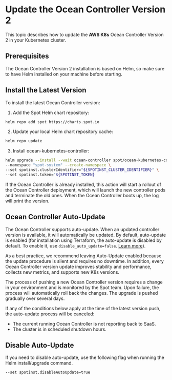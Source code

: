 # Update the Ocean Controller Version 2

This topic describes how to update the **AWS K8s** Ocean Controller Version 2 in your Kubernetes cluster. 

##  Prerequisites

The Ocean Controller Version 2 installation is based on Helm, so make sure to have Helm installed on your machine before starting.

## Install the Latest Version 

To install the latest Ocean Controller version: 

1.  Add the Spot Helm chart repository: 

```bash
helm repo add spot https://charts.spot.io 
```

2.  Update your local Helm chart repository cache: 

```bash
helm repo update 
```

3.  Install ocean-kubernetes-controller: 

```bash
helm upgrade --install --wait ocean-controller spot/ocean-kubernetes-controller\  
--namespace "spot-system" --create-namespace \ 	  
--set spotinst.clusterIdentifier="${SPOTINST_CLUSTER_IDENTIFIER}" \ 	  
--set spotinst.token="${SPOTINST_TOKEN}
```

If the Ocean Controller is already installed, this action will start a rollout of the Ocean Controller deployment, which will launch the new controller pods and terminate the old ones. When the Ocean Controller boots up, the log will print the version. 


## Ocean Controller Auto-Update 

The Ocean Controller supports auto-update. When an updated controller version is available, it will automatically be updated. By default, auto-update is enabled (for installation using Terraform, the auto-update is disabled by default. To enable it, use `disable_auto_update=false`. [Learn more](https://registry.terraform.io/modules/spotinst/kubernetes-controller/ocean/latest#input_disable_auto_update)). 

As a best practice, we recommend leaving Auto-Update enabled because the update procedure is silent and requires no downtime. In addition, every Ocean Controller version update improves stability and performance, collects new metrics, and supports new K8s versions.

The process of pushing a new Ocean Controller version requires a change in your environment and is monitored by the Spot team. Upon failure, the process will automatically roll back the changes. The upgrade is pushed gradually over several days.

If any of the conditions below apply at the time of the latest version push, the auto-update process will be canceled: 

*   The current running Ocean Controller is not reporting back to SaaS. 
*   The cluster is in scheduled shutdown hours.   

## Disable Auto-Update 

If you need to disable auto-update, use the following flag when running the Helm install/upgrade command. 

```bash
--set spotinst.disableAutoUpdate=true
```
